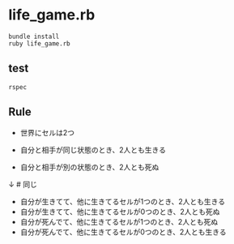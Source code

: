 # life_game.rb
```
bundle install
ruby life_game.rb 
```

## test
```
rspec
```

## Rule
- 世界にセルは2つ

- 自分と相手が同じ状態のとき、2人とも生きる
- 自分と相手が別の状態のとき、2人とも死ぬ

↓ # 同じ

- 自分が生きてて、他に生きてるセルが1つのとき、2人とも生きる
- 自分が生きてて、他に生きてるセルが0つのとき、2人とも死ぬ
- 自分が死んでて、他に生きてるセルが1つのとき、2人とも死ぬ
- 自分が死んでて、他に生きてるセルが0つのとき、2人とも生きる
